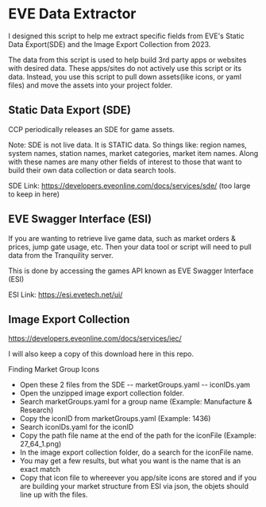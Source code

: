 # EVE Data Extractor
I designed this script to help me extract specific fields from EVE's Static Data Export(SDE) and the Image Export Collection from 2023.

The data from this script is used to help build 3rd party apps or websites with desired data. These apps/sites do not actively use this script or its data. Instead, you use this script to pull down assets(like icons, or yaml files) and move the assets into your project folder.

## Static Data Export (SDE)
CCP periodically releases an SDE for game assets.

Note: SDE is not live data. It is STATIC data. So things like: region names, system names, station names, market categories, market item names. Along with these names are many other fields of interest to those that want to build their own data collection or data search tools.

SDE Link: https://developers.eveonline.com/docs/services/sde/ (too large to keep in here)

## EVE Swagger Interface (ESI)
If you are wanting to retrieve live game data, such as market orders & prices, jump gate usage, etc. Then your data tool or script will need to pull data from the Tranquility server.

This is done by accessing the games API known as EVE Swagger Interface (ESI)

ESI Link: https://esi.evetech.net/ui/

## Image Export Collection
https://developers.eveonline.com/docs/services/iec/

I will also keep a copy of this download here in this repo.

Finding Market Group Icons
- Open these 2 files from the SDE
-- marketGroups.yaml
-- iconIDs.yam
- Open the unzipped image export collection folder.
- Search marketGroups.yaml for a group name (Example: Manufacture & Research)
- Copy the iconID from marketGroups.yaml (Example: 1436)
- Search iconIDs.yaml for the iconID
- Copy the path file name at the end of the path for the iconFile (Example: 27_64_1.png)
- In the image export collection folder, do a search for the iconFile name.
- You may get a few results, but what you want is the name that is an exact match
- Copy that icon file to whereever you app/site icons are stored and if you are building your market structure from ESI via json, the objets should line up with the files.

